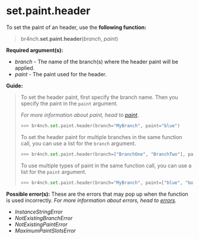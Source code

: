 # set.paint.header

To set the paint of an header, use the **following function:**

> br4nch.**set**.**paint**.**header**(*branch*, *paint*)

**Required argument(s):**

- *branch* - The name of the branch(s) where the header paint will be applied.
- *paint* - The paint used for the header.

**Guide:**

> To set the header paint, first specify the branch name. Then you specify the paint in the `paint` argument.
>
> *For more information about paint, head to [paint](../../../guides/paint.md).*
>
> ```python
> >>> br4nch.set.paint.header(branch="MyBranch", paint="blue")
> ```
>
> To set the header paint for multiple branches in the same function call, you can use a list for the `branch` argument.
>
> ```python
> >>> br4nch.set.paint.header(branch=["BranchOne", "BranchTwo"], paint="red")
> ```
>
> To use multiple types of paint in the same function call, you can use a list for the `paint` argument.
>
> ```python
> >>> br4nch.set.paint.header(branch="MyBranch", paint=["blue", "bold"])
> ```

**Possible error(s):**
These are the errors that may pop up when the function is used incorrectly.
*For more information about errors, head to [errors](../../guides/errors.md).*

- *InstanceStringError*
- *NotExistingBranchError*
- *NotExistingPaintError*
- *MaximumPaintSlotsError*

